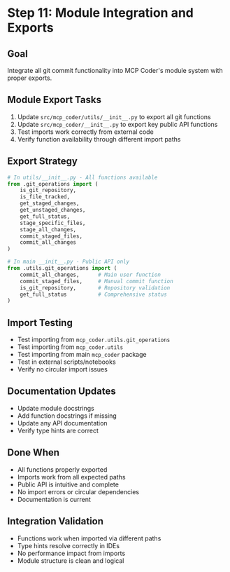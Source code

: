 # Step 11: Module Integration and Exports

## Goal
Integrate all git commit functionality into MCP Coder's module system with proper exports.

## Module Export Tasks
1. Update `src/mcp_coder/utils/__init__.py` to export all git functions
2. Update `src/mcp_coder/__init__.py` to export key public API functions
3. Test imports work correctly from external code
4. Verify function availability through different import paths

## Export Strategy
```python
# In utils/__init__.py - All functions available
from .git_operations import (
    is_git_repository,
    is_file_tracked,
    get_staged_changes,
    get_unstaged_changes,
    get_full_status,
    stage_specific_files,
    stage_all_changes,
    commit_staged_files,
    commit_all_changes
)

# In main __init__.py - Public API only
from .utils.git_operations import (
    commit_all_changes,      # Main user function
    commit_staged_files,     # Manual commit function  
    is_git_repository,       # Repository validation
    get_full_status          # Comprehensive status
)
```

## Import Testing
- Test importing from `mcp_coder.utils.git_operations`
- Test importing from `mcp_coder.utils`
- Test importing from main `mcp_coder` package
- Test in external scripts/notebooks
- Verify no circular import issues

## Documentation Updates
- Update module docstrings
- Add function docstrings if missing
- Update any API documentation
- Verify type hints are correct

## Done When
- All functions properly exported
- Imports work from all expected paths
- Public API is intuitive and complete
- No import errors or circular dependencies
- Documentation is current

## Integration Validation
- Functions work when imported via different paths
- Type hints resolve correctly in IDEs
- No performance impact from imports
- Module structure is clean and logical
